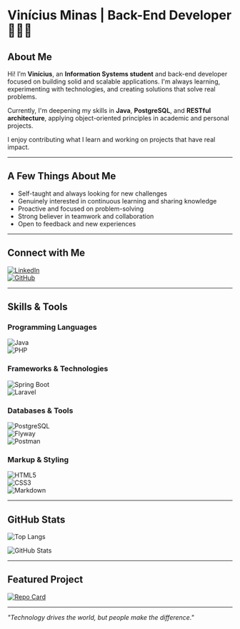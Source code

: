 # Vinícius Minas | Back-End Developer 👨‍💻👾

## About Me

Hi! I’m **Vinícius**, an **Information Systems student** and back-end developer focused on building solid and scalable applications. I'm always learning, experimenting with technologies, and creating solutions that solve real problems.

Currently, I'm deepening my skills in **Java**, **PostgreSQL**, and **RESTful architecture**, applying object-oriented principles in academic and personal projects.

I enjoy contributing what I learn and working on projects that have real impact.

---

## A Few Things About Me

- Self-taught and always looking for new challenges  
- Genuinely interested in continuous learning and sharing knowledge  
- Proactive and focused on problem-solving  
- Strong believer in teamwork and collaboration  
- Open to feedback and new experiences

---

## Connect with Me

[![LinkedIn](https://img.shields.io/badge/LinkedIn-000?style=for-the-badge&logo=linkedin&logoColor=white)](https://www.linkedin.com/in/vinicius-antonio-minas/)  
[![GitHub](https://img.shields.io/badge/GitHub-000?style=for-the-badge&logo=github&logoColor=white)](https://github.com/viniciusminas)

---

## Skills & Tools

### Programming Languages  
![Java](https://img.shields.io/badge/Java-000?style=for-the-badge&logo=openjdk&logoColor=white)  
![PHP](https://img.shields.io/badge/php-000?style=for-the-badge&logo=php&logoColor=white)

### Frameworks & Technologies  
![Spring Boot](https://img.shields.io/badge/Spring_Boot-000?style=for-the-badge&logo=spring-boot&logoColor=white)  
![Laravel](https://img.shields.io/badge/Laravel-000?style=for-the-badge&logo=laravel&logoColor=FF2D20)

### Databases & Tools  
![PostgreSQL](https://img.shields.io/badge/PostgreSQL-000?style=for-the-badge&logo=postgresql&logoColor=white)  
![Flyway](https://img.shields.io/badge/Flyway-000?style=for-the-badge&logo=flyway&logoColor=white)  
![Postman](https://img.shields.io/badge/Postman-000?style=for-the-badge&logo=postman&logoColor=white)

### Markup & Styling  
![HTML5](https://img.shields.io/badge/HTML5-000?style=for-the-badge&logo=html5&logoColor=white)  
![CSS3](https://img.shields.io/badge/CSS3-000?style=for-the-badge&logo=css3&logoColor=white)  
![Markdown](https://img.shields.io/badge/Markdown-000?style=for-the-badge&logo=markdown)

---

## GitHub Stats

![Top Langs](https://github-readme-stats.vercel.app/api/top-langs/?username=viniciusminas&layout=compact&bg_color=000&border_color=30A3DC&title_color=E94D5F&text_color=FFF)

![GitHub Stats](https://github-readme-stats.vercel.app/api?username=viniciusminas&theme=transparent&bg_color=000000&border_color=000&show_icons=true&icon_color=FF0000&title_color=FFFFFF&text_color=FFFFFF&hide=stars)

---

## Featured Project

[![Repo Card](https://github-readme-stats.vercel.app/api/pin/?username=viniciusminas&repo=dio-lab-open-source&bg_color=000&border_color=30A3DC&show_icons=true&icon_color=30A3DC&title_color=E94D5F&text_color=FFF)](https://github.com/viniciusminas/dio-lab-open-source)

---

_"Technology drives the world, but people make the difference."_
